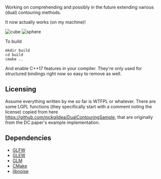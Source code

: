 Working on comprehending and possibly in the future extending various (dual) contouring methods.

It now actually works (on my machine)! 

![cube](https://cldup.com/LABApkDK26.gif)
![sphere](https://cldup.com/yEe4nxdPHS.gif)

To build
```
mkdir build
cd build
cmake ..
```

And enable C++17 features in your compiler. They're only used for structured bindings right now so easy to remove as well.

## Licensing
Assume everything written by me so far is WTFPL or whatever. There are some LGPL functions (they specifically start with a comment noting the license) copied from here https://github.com/nickgildea/DualContouringSample, that are originally from the DC paper's example implementation.

## Dependencies

 * [GLFW](https://github.com/glfw/glfw)
 * [GLEW](http://github.com/nigels-com/glew.git)
 * [GLM](https://github.com/g-truc/glm)
 * [CMake](http://www.cmake.org/)
 * [libnoise](http://libnoise.sourceforge.net/)

